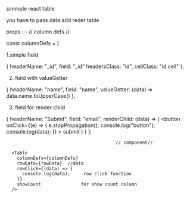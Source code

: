 simmple react table

you have to pass data add reder table

props : - 
                                                    // column defs //

const columnDefs = [
  
  1.simple field
  
  {
    headerName: "_id",
    field: "_id"
    headersClass: "id",
    cellClass: "id cell"
  },



  2. field with valueGetter

  {
    headerName: "name",
    field: "name",
    valueGetter: (data) => data.name.toUpperCase()
  },


  3. field for render child


  {
    headerName: "Submit",
    field: "email",
    renderChild: (data) => (
      <button
        onClick={(e) => {
          e.stopPropagation();
          console.log("button");
          console.log(data);
        }}
      >
        submit
      </button>
    )
  }
];


                                             // component//

      <Table
        columnDefs={columnDefs}
        rowData={rowData}  //data
        rowClick={(data) => {
          console.log(data);     row click function
        }}
        showCount               for show count column
      />
